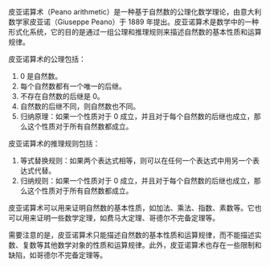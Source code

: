 皮亚诺算术（Peano arithmetic）是一种基于自然数的公理化数学理论，由意大利数学家皮亚诺（Giuseppe Peano）于 1889 年提出。皮亚诺算术是数学中的一种形式化系统，它的目的是通过一组公理和推理规则来描述自然数的基本性质和运算规律。

皮亚诺算术的公理包括：

1. 0 是自然数。
2. 每个自然数都有一个唯一的后继。
3. 不存在自然数的后继是 0。
4. 自然数的后继不同，则自然数也不同。
5. 归纳原理：如果一个性质对于 0 成立，并且对于每个自然数的后继也成立，那么这个性质对于所有自然数都成立。

皮亚诺算术的推理规则包括：

1. 等式替换规则：如果两个表达式相等，则可以在任何一个表达式中用另一个表达式代替。
2. 归纳规则：如果一个性质对于 0 成立，并且对于每个自然数的后继也成立，那么这个性质对于所有自然数都成立。

皮亚诺算术可以用来证明自然数的基本性质，如加法、乘法、指数、素数等。它也可以用来证明一些数学定理，如费马大定理、哥德尔不完备定理等。

需要注意的是，皮亚诺算术只能描述自然数的基本性质和运算规律，而不能描述实数、复数等其他数学对象的性质和运算规律。此外，皮亚诺算术也存在一些限制和缺陷，如哥德尔不完备定理等。